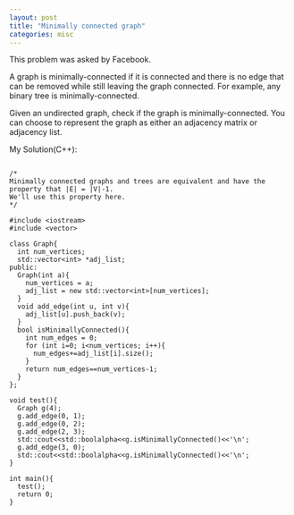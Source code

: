 ```yaml
---
layout: post
title: "Minimally connected graph"
categories: misc
---
```


This problem was asked by Facebook.

A graph is minimally-connected if it is connected and there is no edge that can be removed while still leaving the graph connected. For example, any binary tree is minimally-connected.

Given an undirected graph, check if the graph is minimally-connected. You can choose to represent the graph as either an adjacency matrix or adjacency list.


My Solution(C++):
```

/*
Minimally connected graphs and trees are equivalent and have the property that |E| = |V|-1.
We'll use this property here.
*/

#include <iostream>
#include <vector>

class Graph{
  int num_vertices;
  std::vector<int> *adj_list;
public:
  Graph(int a){
    num_vertices = a;
    adj_list = new std::vector<int>[num_vertices];
  }
  void add_edge(int u, int v){
    adj_list[u].push_back(v);
  }
  bool isMinimallyConnected(){
    int num_edges = 0;
    for (int i=0; i<num_vertices; i++){
      num_edges+=adj_list[i].size();
    }
    return num_edges==num_vertices-1;
  }
};

void test(){
  Graph g(4);
  g.add_edge(0, 1);
  g.add_edge(0, 2);
  g.add_edge(2, 3);
  std::cout<<std::boolalpha<<g.isMinimallyConnected()<<'\n';
  g.add_edge(3, 0);
  std::cout<<std::boolalpha<<g.isMinimallyConnected()<<'\n';
}

int main(){
  test();
  return 0;
}
```

